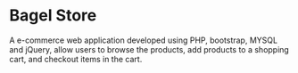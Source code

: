 # Bagel Store
A e-commerce web application developed using PHP, bootstrap, MYSQL and jQuery, allow users to browse the products, add products to a shopping cart, and checkout items in the cart. 
